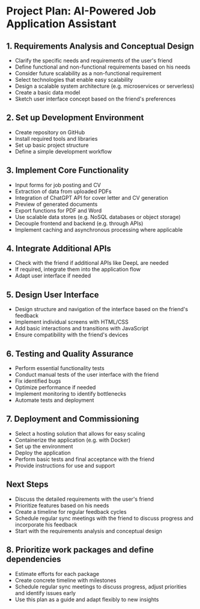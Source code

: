 # Project Plan: AI-Powered Job Application Assistant

## 1. Requirements Analysis and Conceptual Design
- Clarify the specific needs and requirements of the user's friend
- Define functional and non-functional requirements based on his needs
- Consider future scalability as a non-functional requirement
- Select technologies that enable easy scalability
- Design a scalable system architecture (e.g. microservices or serverless)
- Create a basic data model
- Sketch user interface concept based on the friend's preferences

## 2. Set up Development Environment  
- Create repository on GitHub
- Install required tools and libraries
- Set up basic project structure
- Define a simple development workflow

## 3. Implement Core Functionality
- Input forms for job posting and CV
- Extraction of data from uploaded PDFs
- Integration of ChatGPT API for cover letter and CV generation
- Preview of generated documents
- Export functions for PDF and Word
- Use scalable data stores (e.g. NoSQL databases or object storage)
- Decouple frontend and backend (e.g. through APIs)
- Implement caching and asynchronous processing where applicable

## 4. Integrate Additional APIs
- Check with the friend if additional APIs like DeepL are needed
- If required, integrate them into the application flow
- Adapt user interface if needed

## 5. Design User Interface
- Design structure and navigation of the interface based on the friend's feedback
- Implement individual screens with HTML/CSS
- Add basic interactions and transitions with JavaScript 
- Ensure compatibility with the friend's devices

## 6. Testing and Quality Assurance
- Perform essential functionality tests
- Conduct manual tests of the user interface with the friend
- Fix identified bugs
- Optimize performance if needed
- Implement monitoring to identify bottlenecks
- Automate tests and deployment

## 7. Deployment and Commissioning
- Select a hosting solution that allows for easy scaling 
- Containerize the application (e.g. with Docker)
- Set up the environment 
- Deploy the application
- Perform basic tests and final acceptance with the friend
- Provide instructions for use and support

## Next Steps
- Discuss the detailed requirements with the user's friend
- Prioritize features based on his needs
- Create a timeline for regular feedback cycles
- Schedule regular sync meetings with the friend to discuss progress and incorporate his feedback
- Start with the requirements analysis and conceptual design

## 8. Prioritize work packages and define dependencies
- Estimate efforts for each package
- Create concrete timeline with milestones
- Schedule regular sync meetings to discuss progress, adjust priorities and identify issues early
- Use this plan as a guide and adapt flexibly to new insights 